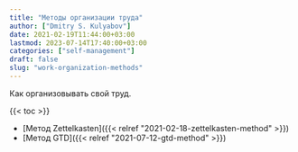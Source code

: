 ```yaml
---
title: "Методы организации труда"
author: ["Dmitry S. Kulyabov"]
date: 2021-02-19T11:44:00+03:00
lastmod: 2023-07-14T17:40:00+03:00
categories: ["self-management"]
draft: false
slug: "work-organization-methods"
---
```


Как организовывать свой труд.

<!--more-->

{{< toc >}}

-   [Метод Zettelkasten]({{< relref "2021-02-18-zettelkasten-method" >}})
-   [Метод GTD]({{< relref "2021-07-12-gtd-method" >}})
